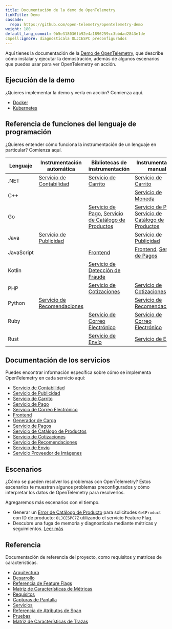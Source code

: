 ```yaml
---
title: Documentación de la demo de OpenTelemetry
linkTitle: Demo
cascade:
  repo: https://github.com/open-telemetry/opentelemetry-demo
weight: 180
default_lang_commit: 9b5e318036fb92e4a1896259cc3bbdad2843e1de
cSpell:ignore: diagnostícala OLJCESPC preconfigurados
---
```


Aquí tienes la documentación de la [Demo de OpenTelemetry](/ecosystem/demo/),
que describe cómo instalar y ejecutar la demostración, además de algunos
escenarios que puedes usar para ver OpenTelemetry en acción.

## Ejecución de la demo

¿Quieres implementar la demo y verla en acción? Comienza aquí.

- [Docker](docker-deployment/)
- [Kubernetes](kubernetes-deployment/)

## Referencia de funciones del lenguaje de programación

¿Quieres entender cómo funciona la instrumentación de un lenguaje en particular?
Comienza aquí.

| Lenguaje   | Instrumentación automática                              | Bibliotecas de instrumentación                                                                         | Instrumentación manual                                                                                 |
| ---------- | ------------------------------------------------------- | ------------------------------------------------------------------------------------------------------ | ------------------------------------------------------------------------------------------------------ |
| .NET       | [Servicio de Contabilidad](services/accounting/)        | [Servicio de Carrito](services/cart/)                                                                  | [Servicio de Carrito](services/cart/)                                                                  |
| C++        |                                                         |                                                                                                        | [Servicio de Moneda](services/currency/)                                                               |
| Go         |                                                         | [Servicio de Pago](services/checkout/), [Servicio de Catálogo de Productos](services/product-catalog/) | [Servicio de Pago](services/checkout/), [Servicio de Catálogo de Productos](services/product-catalog/) |
| Java       | [Servicio de Publicidad](services/ad/)                  |                                                                                                        | [Servicio de Publicidad](services/ad/)                                                                 |
| JavaScript |                                                         | [Frontend](services/frontend/)                                                                         | [Frontend](services/frontend/), [Servicio de Pagos](services/payment/)                                 |
| Kotlin     |                                                         | [Servicio de Detección de Fraude](services/fraud-detection/)                                           |                                                                                                        |
| PHP        |                                                         | [Servicio de Cotizaciones](services/quote/)                                                            | [Servicio de Cotizaciones](services/quote/)                                                            |
| Python     | [Servicio de Recomendaciones](services/recommendation/) |                                                                                                        | [Servicio de Recomendaciones](services/recommendation/)                                                |
| Ruby       |                                                         | [Servicio de Correo Electrónico](services/email/)                                                      | [Servicio de Correo Electrónico](services/email/)                                                      |
| Rust       |                                                         | [Servicio de Envío](services/shipping/)                                                                | [Servicio de Envío](services/shipping/)                                                                |

## Documentación de los servicios

Puedes encontrar información específica sobre cómo se implementa OpenTelemetry
en cada servicio aquí:

- [Servicio de Contabilidad](services/accounting/)
- [Servicio de Publicidad](services/ad/)
- [Servicio de Carrito](services/cart/)
- [Servicio de Pago](services/checkout/)
- [Servicio de Correo Electrónico](services/email/)
- [Frontend](services/frontend/)
- [Generador de Carga](services/load-generator/)
- [Servicio de Pagos](services/payment/)
- [Servicio de Catálogo de Productos](services/product-catalog/)
- [Servicio de Cotizaciones](services/quote/)
- [Servicio de Recomendaciones](services/recommendation/)
- [Servicio de Envío](services/shipping/)
- [Servicio Proveedor de Imágenes](services/image-provider/?i18n-patch)

## Escenarios

¿Cómo se pueden resolver los problemas con OpenTelemetry? Estos escenarios te
muestran algunos problemas preconfigurados y cómo interpretar los datos de
OpenTelemetry para resolverlos.

Agregaremos más escenarios con el tiempo.

- Generar un [Error de Catálogo de Producto](feature-flags) para solicitudes
  `GetProduct` con ID de producto: `OLJCESPC7Z` utilizando el servicio Feature
  Flag.
- Descubre una fuga de memoria y diagnostícala mediante métricas y seguimientos.
  [Leer más](scenarios/recommendation-cache/)

## Referencia

Documentación de referencia del proyecto, como requisitos y matrices de
características.

- [Arquitectura](architecture/)
- [Desarrollo](development/)
- [Referencia de Feature Flags](feature-flags/)
- [Matriz de Características de Métricas](telemetry-features/metric-coverage/)
- [Requisitos](requirements/)
- [Capturas de Pantalla](screenshots/)
- [Servicios](services/)
- [Referencia de Atributos de Span](telemetry-features/manual-span-attributes/)
- [Pruebas](tests/)
- [Matriz de Características de Trazas](telemetry-features/trace-coverage/)
